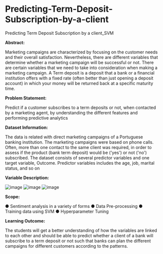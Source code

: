 # Predicting-Term-Deposit-Subscription-by-a-client
Predicting Term Deposit Subscription by a client_SVM

**Abstract:**

Marketing campaigns are characterized by focusing on the customer needs and their
overall satisfaction. Nevertheless, there are different variables that determine whether a
marketing campaign will be successful or not. There are certain variables that we need
to take into consideration when making a marketing campaign.
A Term deposit is a deposit that a bank or a financial institution offers with a fixed rate
(often better than just opening a deposit account) in which your money will be returned
back at a specific maturity time.

**Problem Statement:**

Predict if a customer subscribes to a term deposits or not, when contacted by a
marketing agent, by understanding the different features and performing predictive
analytics

**Dataset Information:**

The data is related with direct marketing campaigns of a Portuguese banking
institution. The marketing campaigns were based on phone calls. Often, more than one
contact to the same client was required, in order to assess if the product (bank term
deposit) would be ('yes') or not ('no') subscribed.
The dataset consists of several predictor variables and one target variable, Outcome.
Predictor variables includes the age, job, marital status, and so on

**Variable Description:**

![image](https://github.com/Akellesh/Predicting-Term-Deposit-Subscription-by-a-client/assets/68465278/ec17bf28-b50b-470d-95d9-99345cee2a72)
![image](https://github.com/Akellesh/Predicting-Term-Deposit-Subscription-by-a-client/assets/68465278/554dab96-3bea-4a09-9449-1e6456090672)
![image](https://github.com/Akellesh/Predicting-Term-Deposit-Subscription-by-a-client/assets/68465278/718418b0-7d38-40f6-8251-dec0f7211f5b)

**Scope:**

● Sentiment analysis in a variety of forms
● Data Pre-processing
● Training data using SVM
● Hyperparameter Tuning

**Learning Outcome:**

The students will get a better understanding of how the variables are linked to each
other and should be able to predict whether a client of a bank will subscribe to a term
deposit or not such that banks can plan the different campaigns for different customers
according to the patterns.

